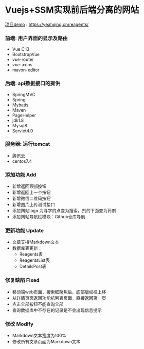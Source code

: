 # Vuejs+SSM实现前后端分离的网站
[项目demo](https://yeahqing.cn/reagents/) : https://yeahqing.cn/reagents/

### 前端: 用户界面的显示及路由
  - Vue Cli3
  - BootstrapVue
  - vue-router
  - vue-axios
  - mavon-editor
### 后端: api数据接口的提供
  - SpringMVC
  - Spring
  - Mybatis
  - Maven
  - PageHelper
  - jdk1.8
  - Mysql8
  - Servlet4.0
### 服务器: 运行tomcat

  - 腾讯云
  - centos7.4

### 添加功能 Add

- 新增返回顶部按钮
- 新增返回上一个按钮
- 新增微信二维码按钮
- 新增图片上传测试接口
- 添加网站logo 为寻字的点变为搜索，剂的下面变为药剂
- 添加网站导航栏模块：Github仓库导航

### 更新功能 Update

- 文章支持Markdown文本
- 数据库表更新：
  + Reagents表
  + ReagentsList表
  + DetailsPost表

### 修复缺陷 Fixed

- 移动端web页面，搜索框聚焦后，底部版权栏上移
- 从详情页面返回功能机列表页面，直接返回第一页
- 点击全部按钮不能查询全部
- 查询数据库中不存在的记录是不会出现信息提示

### 修改 Modify

- Markdown文本宽度为100%
- 修改所有文章页面为Markdown文本
